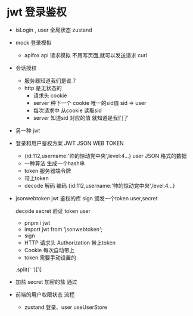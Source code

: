 # jwt 登录鉴权
- isLogin , user 全局状态 zustand
- mock 登录模拟
  - apifox api 请求模拟
  不用写页面,就可以发送请求
  curl

- 会话授权
  - 服务器知道我们是谁？
  - http 是无状态的 
    - 请求头 cookie
    - server 种下一个 cookie  唯一的sid值  sid => user
    - 每次请求中 从cookie 读取sid
    - server 知道sid 对应的值 就知道是我们了
    
- 另一种 jwt
- 登录和用户鉴权方案 JWT  JSON WEB TOKEN
  - {id:112,username:'帅的惊动党中央',level:4...} user JSON 格式的数据
  - 一种算法 生成一个hash串
  - token 服务器端令牌
  - 带上token 
  - decode 解码 
    编码 {id:112,username:'帅的惊动党中央',level:4...} 
- jsonwebtoken
  jwt 鉴权的库
  sign 颁发一个token user,secret

  decode secret 验证 token user
  - pnpm i jwt
  - import jwt from 'jsonwebtoken';
  - sign 
  - HTTP 请求头 Authorization  带上token 
  - Cookie 每次自动带上
  - token 需要手动设置的


  .split(' ')[1]

- 加盐
  secret 加密的盐
  通过
- 前端的用户权限状态 流程
  - zustand
    登录、user useUserStore
    